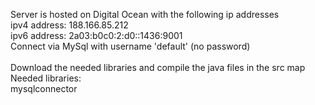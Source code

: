 Server is hosted on Digital Ocean with the following ip addresses <br />
ipv4 address: 188.166.85.212 <br />
ipv6 address: 2a03:b0c0:2:d0::1436:9001 <br />
Connect via MySql with username 'default' (no password) <br />
<br />
Download the needed libraries and compile the java files in the src map <br />
Needed libraries: <br />
    mysqlconnector <br />
